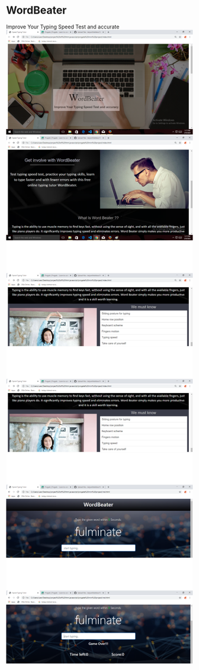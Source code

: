 # WordBeater
Improve Your Typing Speed Test and accurate
![](img/i1.png)
![](img/i2.png)
![](img/i3.png)
![](img/i3.png)
![](img/i4.png)
![](img/i5.png)
